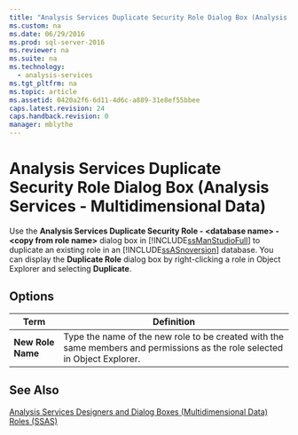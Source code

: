 ```yaml
---
title: "Analysis Services Duplicate Security Role Dialog Box (Analysis Services - Multidimensional Data)"
ms.custom: na
ms.date: 06/29/2016
ms.prod: sql-server-2016
ms.reviewer: na
ms.suite: na
ms.technology: 
  - analysis-services
ms.tgt_pltfrm: na
ms.topic: article
ms.assetid: 0420a2f6-6d11-4d6c-a889-31e8ef55bbee
caps.latest.revision: 24
caps.handback.revision: 0
manager: mblythe
---
```

# Analysis Services Duplicate Security Role Dialog Box (Analysis Services - Multidimensional Data)
Use the **Analysis Services Duplicate Security Role - <database name\> - <copy from role name\>** dialog box in [!INCLUDE[ssManStudioFull](../../Topics/TopicNameContainA/tokens/ssManStudioFull_md.md)] to duplicate an existing role in an [!INCLUDE[ssASnoversion](../../Topics/TopicNameContainA/tokens/ssASnoversion_md.md)] database. You can display the **Duplicate Role** dialog box by right-clicking a role in Object Explorer and selecting **Duplicate**.  
  
## Options  
  
|Term|Definition|  
|----------|----------------|  
|**New Role Name**|Type the name of the new role to be created with the same members and permissions as the role selected in Object Explorer.|  
  
## See Also  
 [Analysis Services Designers and Dialog Boxes (Multidimensional Data)](../../Topics/TopicNameNotContainA/Analysis-Services-Designers-and-Dialog-Boxes--Multidimensional-Data-.md)   
 [Roles (SSAS)](assetId:///5b7e9cef-ff68-4d8e-99bc-e0094ced1baa)